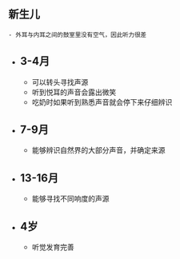 ## 新生儿
	- 外耳与内耳之间的鼓室里没有空气，因此听力很差
- ## 3-4月
	- 可以转头寻找声源
	- 听到悦耳的声音会露出微笑
	- 吃奶时如果听到熟悉声音就会停下来仔细辨识
- ## 7-9月
	- 能够辨识自然界的大部分声音，并确定来源
- ## 13-16月
	- 能够寻找不同响度的声源
- ## 4岁
	- 听觉发育完善